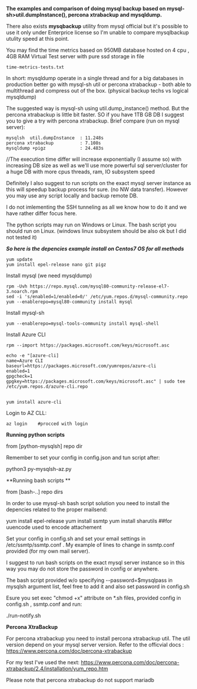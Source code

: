 **The examples and comparison  of doing mysql backup  based on  mysql-sh>util.dumpInstance(), percona xtrabackup and mysqldump.**

There also exists **mysqbackup** utility from mysql official but it's possible to use it only under Enterprice license so I'm unable to compare mysqlbackup utulity speed at this point.


You may find the time metrics based on 950MB database hosted on 4 cpu , 4GB RAM Virtual Test server with pure ssd storage in file 
```
time-metrics-tests.txt 
```

In short: mysqldump operate in a single thread and for a big databases in production  better go with mysql-sh util or percona xtrabackup  - both able to multithread and compress out of the box. (physical backup techs vs logical mysqldump)

The suggested way is mysql-sh using util.dump_instance() method.
But the percona xtrabackup is little bit faster. SO if you have 1TB GB DB I suggest you to give a try with percona xtrabackup.
Brief compare (run on mysql server): 

```
mysqlsh  util.dumpInstance  : 11.248s
percona xtrabackup          : 7.108s
mysqldump +pigz             : 24.483s
```

//The execution time differ will increase exponentially (I assume so) with increasing DB size as well as we'll use more powerful sql server/cluster for a huge DB with more cpus threads, ram, IO subsystem speed 


Definitely I also  suggest to run scripts on the exact mysql server instance as this will speedup backup process for sure. (no NW  data transfer). However you may use any script locally and backup remote DB.

I do not imlementing the SSH tunneling  as all we know how to do it and we have rather differ focus here.


The python scripts may run on Windows or Linux. The bash script you should run on Linux. (windows linux subsystem should be also ok but I did not tested it)



***So here is the depencies example install on Centos7 OS for all methods***


```
yum update
yum install epel-release nano git pigz
```

Install mysql (we need mysqldump)

```
rpm -Uvh https://repo.mysql.com/mysql80-community-release-el7-3.noarch.rpm
sed -i 's/enabled=1/enabled=0/' /etc/yum.repos.d/mysql-community.repo
yum --enablerepo=mysql80-community install mysql
```

Install mysql-sh
```
yum --enablerepo=mysql-tools-community install mysql-shell
```


Install Azure CLI

```
rpm --import https://packages.microsoft.com/keys/microsoft.asc

echo -e "[azure-cli]
name=Azure CLI
baseurl=https://packages.microsoft.com/yumrepos/azure-cli
enabled=1
gpgcheck=1
gpgkey=https://packages.microsoft.com/keys/microsoft.asc" | sudo tee /etc/yum.repos.d/azure-cli.repo


yum install azure-cli
```

Login to AZ CLL: 
```
az login    #procced with login
```

**Running python scripts**

from [python-mysqlsh] repo dir
 
Remember to set your config in config.json and tun script after:

python3 py-mysqlsh-az.py


**Running bash scripts ** 

from [bash-..] repo dirs

In order to use mysql-sh bash script solution you  need to install the  depencies related to the proper mailsend: 

yum install epel-release
yum install ssmtp
yum install sharutils ##for uuencode used to encode attachement

Set  your config in config.sh and set your email settings in /etc/ssmtp/ssmtp.conf . My example of lines to change in ssmtp.conf provided (for my own mail server).

I suggest to run bash scripts on the exact mysql server instance so in this way you may do not store the password in config or anywhere.

The bash script  provided  w/o specifying  --password=$mysqlpass  in mysqlsh argument list, feel free to add it and also set password in config.sh


Esure you set exec "chmod +x" attribute on *.sh files, provided config in config.sh , ssmtp.conf and run:

./run-notify.sh 


**Percona XtraBackup**

For percona xtrabackup you need to install percona xtrabackup util. The util version depend on your mysql server version.
Refer to the officvial docs : 
https://www.percona.com/doc/percona-xtrabackup

For my test I've used the next: 
https://www.percona.com/doc/percona-xtrabackup/2.4/installation/yum_repo.htm

Please note that percona xtrabackup do not support mariadb









 




